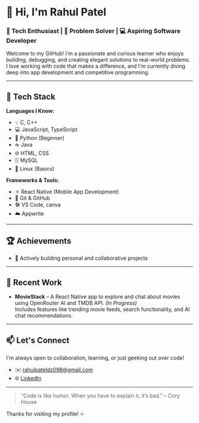 # 👋 Hi, I'm Rahul Patel

### 🚀 Tech Enthusiast | 🧠 Problem Solver | 💻 Aspiring Software Developer

Welcome to my GitHub! I'm a passionate and curious learner who enjoys building, debugging, and creating elegant solutions to real-world problems. I love working with code that makes a difference, and I'm currently diving deep into app development and competitive programming.

---

## 🧰 Tech Stack

**Languages I Know:**

- 💡 C, C++
- 💻 JavaScript, TypeScript
- 🐍 Python (Beginner)
- ☕ Java
- 🌐 HTML, CSS
- 🗄️ MySQL
- 🐧 Linux (Basics)

**Frameworks & Tools:**

- ⚛️ React Native (Mobile App Development)
- 🔧 Git & GitHub
- 🛠️ VS Code, canva 
- ☁️ Appwrite

---

## 🏆 Achievements


- 🎯 Actively building personal and collaborative projects

---

## 📱 Recent Work

- **MovieStack** – A React Native app to explore and chat about movies using OpenRouter AI and TMDB API. *(In Progress)*  
  Includes features like trending movie feeds, search functionality, and AI chat recommendations.

---

## 📫 Let's Connect

I'm always open to collaboration, learning, or just geeking out over code!

- ✉️ rahulpateldz098@gmail.com 
- 🌐 [LinkedIn](https://linkedin.com/in/rahulpatel) 

---

> “Code is like humor. When you have to explain it, it’s bad.” – Cory House

Thanks for visiting my profile! ⭐
